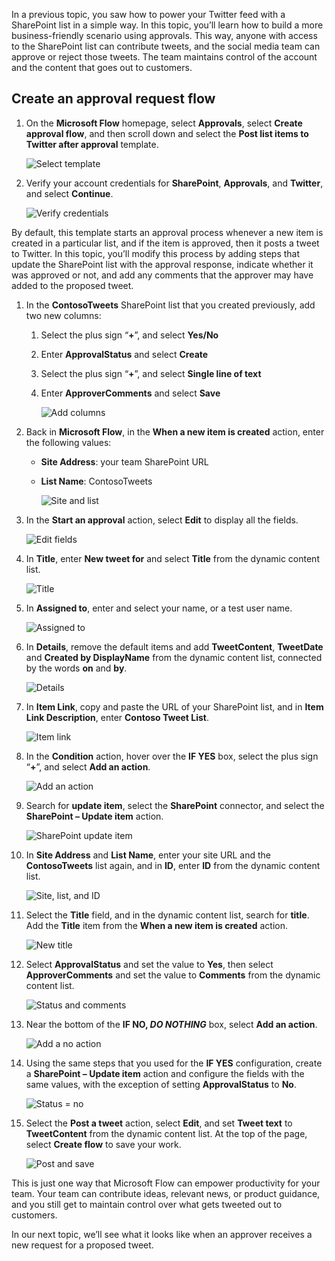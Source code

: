 In a previous topic, you saw how to power your Twitter feed with a SharePoint list in a  simple way. In this topic, you’ll learn how to build a more business-friendly scenario using approvals. This way, anyone with access to the SharePoint list can contribute tweets, and the social media team can approve or reject those tweets. The team maintains control of the account and the content that goes out to customers. 

## Create an approval request flow
1. On the **Microsoft Flow** homepage, select **Approvals**, select **Create approval flow**, and then scroll down and select the **Post list items to Twitter after approval** template. 
   
    ![Select template](./media/learning-approval-center/create-approval.png)
2. Verify your account credentials for **SharePoint**, **Approvals**, and **Twitter**, and select **Continue**. 
   
    ![Verify credentials](./media/learning-approval-center/verify-credentials.png)

By default, this template starts an approval process whenever a new item is created in a particular list, and if the item is approved, then it posts a tweet to Twitter. In this topic, you’ll modify this process by adding steps that update the SharePoint list with the approval response, indicate whether it was approved or not, and add any comments that the approver may have added to the proposed tweet. 

1. In the **ContosoTweets** SharePoint list that you created previously, add two new columns:
   
   1. Select the plus sign “**+**”, and select **Yes/No**
   2. Enter **ApprovalStatus** and select **Create**
   3. Select the plus sign “**+**”, and select **Single line of text**
   4. Enter **ApproverComments** and select **Save**
      
      ![Add columns](./media/learning-approval-center/new-columns.png)
2. Back in **Microsoft Flow**, in the **When a new item is created** action, enter the following values:
   
   * **Site Address**: your team SharePoint URL
   * **List Name**: ContosoTweets
     
     ![Site and list](./media/learning-approval-center/site-address.png)
3. In the **Start an approval** action, select **Edit** to display all the fields. 
   
    ![Edit fields](./media/learning-approval-center/edit-all-fields.png)
4. In **Title**, enter **New tweet for** and select **Title** from the dynamic content list. 
   
    ![Title](./media/learning-approval-center/tweet-title.png)
5. In **Assigned to**, enter and select your name, or a test user name. 
   
    ![Assigned to](./media/learning-approval-center/tweet-assigned-to.png)
6. In **Details**, remove the default items and add **TweetContent**, **TweetDate** and **Created by DisplayName** from the dynamic content list, connected by the words **on** and **by**. 
   
    ![Details](./media/learning-approval-center/tweet-details.png)
7. In **Item Link**, copy and paste the URL of your SharePoint list, and in **Item Link Description**, enter **Contoso Tweet List**. 
   
    ![Item link](./media/learning-approval-center/tweet-item-link.png)
8. In the **Condition** action, hover over the **IF YES** box, select the plus sign “**+**”, and select **Add an action**. 
   
    ![Add an action](./media/learning-approval-center/add-an-action.png)
9. Search for **update item**, select the **SharePoint** connector, and select the **SharePoint – Update item** action.
   
    ![SharePoint update item](./media/learning-approval-center/update-item.png)
10. In **Site Address** and **List Name**, enter your site URL and the **ContosoTweets** list again, and in **ID**, enter **ID** from the dynamic content list. 
    
     ![Site, list, and ID](./media/learning-approval-center/address-list-id.png)
11. Select the **Title** field, and in the dynamic content list, search for **title**. Add the **Title** item from the **When a new item is created** action. 
    
     ![New title](./media/learning-approval-center/add-title.png)
12. Select **ApprovalStatus** and set the value to **Yes**, then select **ApproverComments** and set the value to **Comments** from the dynamic content list. 
    
     ![Status and comments](./media/learning-approval-center/approver-status.png)
13. Near the bottom of the **IF NO, *DO NOTHING*** box, select **Add an action**.
    
     ![Add a no action](./media/learning-approval-center/add-a-no-action.png)
14. Using the same steps that you used for the **IF YES** configuration, create a **SharePoint – Update item** action and configure the fields with the same values, with the exception of setting **ApprovalStatus** to **No**. 
    
     ![Status = no](./media/learning-approval-center/status-no.png)
15. Select the **Post a tweet** action, select **Edit**, and set **Tweet text** to **TweetContent** from the dynamic content list.  At the top of the page, select **Create flow** to save your work. 
    
     ![Post and save](./media/learning-approval-center/post-tweet.png)

This is just one way that Microsoft Flow can empower productivity for your team. Your team can contribute ideas, relevant news, or product guidance, and you still get to maintain control over what gets tweeted out to customers.

In our next topic, we’ll see what it looks like when an approver receives a new request for a proposed tweet. 

